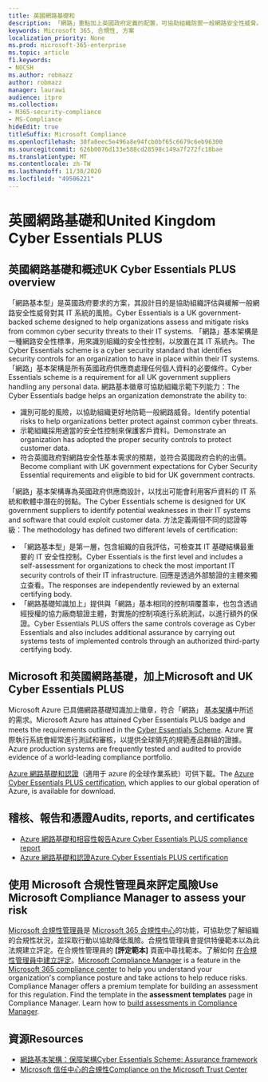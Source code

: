 ```yaml
---
title: 英國網路基礎和
description: 「網路」重點加上英國政府定義的配置，可協助組織防禦一般網路安全性威脅。
keywords: Microsoft 365, 合規性, 方案
localization_priority: None
ms.prod: microsoft-365-enterprise
ms.topic: article
f1.keywords:
- NOCSH
ms.author: robmazz
author: robmazz
manager: laurawi
audience: itpro
ms.collection:
- M365-security-compliance
- MS-Compliance
hideEdit: true
titleSuffix: Microsoft Compliance
ms.openlocfilehash: 30fa8eec5e496a8e94fcb0bf65c6679c6eb96300
ms.sourcegitcommit: 626b0076d133e588cd28598c149a7f272fc18bae
ms.translationtype: MT
ms.contentlocale: zh-TW
ms.lasthandoff: 11/30/2020
ms.locfileid: "49506221"
---
```

# <a name="united-kingdom-cyber-essentials-plus"></a><span data-ttu-id="9bfe7-104">英國網路基礎和</span><span class="sxs-lookup"><span data-stu-id="9bfe7-104">United Kingdom Cyber Essentials PLUS</span></span>

## <a name="uk-cyber-essentials-plus-overview"></a><span data-ttu-id="9bfe7-105">英國網路基礎和概述</span><span class="sxs-lookup"><span data-stu-id="9bfe7-105">UK Cyber Essentials PLUS overview</span></span>

<span data-ttu-id="9bfe7-106">「網路基本型」是英國政府要求的方案，其設計目的是協助組織評估與緩解一般網路安全性威脅對其 IT 系統的風險。</span><span class="sxs-lookup"><span data-stu-id="9bfe7-106">Cyber Essentials is a UK government-backed scheme designed to help organizations assess and mitigate risks from common cyber security threats to their IT systems.</span></span> <span data-ttu-id="9bfe7-107">「網路」基本架構是一種網路安全性標準，用來識別組織的安全性控制，以放置在其 IT 系統內。</span><span class="sxs-lookup"><span data-stu-id="9bfe7-107">The Cyber Essentials scheme is a cyber security standard that identifies security controls for an organization to have in place within their IT systems.</span></span> <span data-ttu-id="9bfe7-108">「網路」基本架構是所有英國政府供應商處理任何個人資料的必要條件。</span><span class="sxs-lookup"><span data-stu-id="9bfe7-108">Cyber Essentials scheme is a requirement for all UK government suppliers handling any personal data.</span></span> <span data-ttu-id="9bfe7-109">網路基本徽章可協助組織示範下列能力：</span><span class="sxs-lookup"><span data-stu-id="9bfe7-109">The Cyber Essentials badge helps an organization demonstrate the ability to:</span></span>

- <span data-ttu-id="9bfe7-110">識別可能的風險，以協助組織更好地防範一般網路威脅。</span><span class="sxs-lookup"><span data-stu-id="9bfe7-110">Identify potential risks to help organizations better protect against common cyber threats.</span></span>
- <span data-ttu-id="9bfe7-111">示範組織採用適當的安全性控制來保護客戶資料。</span><span class="sxs-lookup"><span data-stu-id="9bfe7-111">Demonstrate an organization has adopted the proper security controls to protect customer data.</span></span>
- <span data-ttu-id="9bfe7-112">符合英國政府對網路安全性基本需求的預期，並符合英國政府合約的出價。</span><span class="sxs-lookup"><span data-stu-id="9bfe7-112">Become compliant with UK government expectations for Cyber Security Essential requirements and eligible to bid for UK government contracts.</span></span>

<span data-ttu-id="9bfe7-113">「網路」基本架構專為英國政府供應商設計，以找出可能會利用客戶資料的 IT 系統和軟體中潛在的弱點。</span><span class="sxs-lookup"><span data-stu-id="9bfe7-113">The Cyber Essentials scheme is designed for UK government suppliers to identify potential weaknesses in their IT systems and software that could exploit customer data.</span></span> <span data-ttu-id="9bfe7-114">方法定義兩個不同的認證等級：</span><span class="sxs-lookup"><span data-stu-id="9bfe7-114">The methodology has defined two different levels of certification:</span></span>

- <span data-ttu-id="9bfe7-115">「網路基本型」是第一層，包含組織的自我評估，可檢查其 IT 基礎結構最重要的 IT 安全性控制。</span><span class="sxs-lookup"><span data-stu-id="9bfe7-115">Cyber Essentials is the first level and includes a self-assessment for organizations to check the most important IT security controls of their IT infrastructure.</span></span> <span data-ttu-id="9bfe7-116">回應是透過外部驗證的主體來獨立查看。</span><span class="sxs-lookup"><span data-stu-id="9bfe7-116">The responses are independently reviewed by an external certifying body.</span></span>
- <span data-ttu-id="9bfe7-117">「網路基礎知識加上」提供與「網路」基本相同的控制項覆蓋率，也包含透過經授權的協力廠商驗證主體，對實施的控制項進行系統測試，以進行額外的保證。</span><span class="sxs-lookup"><span data-stu-id="9bfe7-117">Cyber Essentials PLUS offers the same controls coverage as Cyber Essentials and also includes additional assurance by carrying out systems tests of implemented controls through an authorized third-party certifying body.</span></span>

## <a name="microsoft-and-uk-cyber-essentials-plus"></a><span data-ttu-id="9bfe7-118">Microsoft 和英國網路基礎，加上</span><span class="sxs-lookup"><span data-stu-id="9bfe7-118">Microsoft and UK Cyber Essentials PLUS</span></span>

<span data-ttu-id="9bfe7-119">Microsoft Azure 已具備網路基礎知識加上徽章，符合「網路」 [基本架構](https://go.microsoft.com/fwlink/p/?linkid=2099398)中所述的需求。</span><span class="sxs-lookup"><span data-stu-id="9bfe7-119">Microsoft Azure has attained Cyber Essentials PLUS badge and meets the requirements outlined in the [Cyber Essentials Scheme](https://go.microsoft.com/fwlink/p/?linkid=2099398).</span></span> <span data-ttu-id="9bfe7-120">Azure 實際執行系統會經常進行測試和審核，以提供全球領先的規範產品群組的證據。</span><span class="sxs-lookup"><span data-stu-id="9bfe7-120">Azure production systems are frequently tested and audited to provide evidence of a world-leading compliance portfolio.</span></span>

<span data-ttu-id="9bfe7-121">[Azure 網路基礎和認證](https://aka.ms/AzureCyberEPlusCert)（適用于 azure 的全球作業系統）可供下載。</span><span class="sxs-lookup"><span data-stu-id="9bfe7-121">The [Azure Cyber Essentials PLUS certification](https://aka.ms/AzureCyberEPlusCert), which applies to our global operation of Azure, is available for download.</span></span>

## <a name="audits-reports-and-certificates"></a><span data-ttu-id="9bfe7-122">稽核、報告和憑證</span><span class="sxs-lookup"><span data-stu-id="9bfe7-122">Audits, reports, and certificates</span></span>

- [<span data-ttu-id="9bfe7-123">Azure 網路基礎和相容性報告</span><span class="sxs-lookup"><span data-stu-id="9bfe7-123">Azure Cyber Essentials PLUS compliance report</span></span>](https://aka.ms/AzureCyberEPlusReport)
- [<span data-ttu-id="9bfe7-124">Azure 網路基礎和認證</span><span class="sxs-lookup"><span data-stu-id="9bfe7-124">Azure Cyber Essentials PLUS certification</span></span>](https://aka.ms/AzureCyberEPlusCert)

## <a name="use-microsoft-compliance-manager-to-assess-your-risk"></a><span data-ttu-id="9bfe7-125">使用 Microsoft 合規性管理員來評定風險</span><span class="sxs-lookup"><span data-stu-id="9bfe7-125">Use Microsoft Compliance Manager to assess your risk</span></span>

<span data-ttu-id="9bfe7-p105">[Microsoft 合規性管理員](https://docs.microsoft.com/microsoft-365/compliance/compliance-manager)是 [Microsoft 365 合規性中心](https://docs.microsoft.com/microsoft-365/compliance/microsoft-365-compliance-center)的功能，可協助您了解組織的合規性狀況，並採取行動以協助降低風險。合規性管理員會提供特優範本以為此法規建立評定。在合規性管理員的 **[評定範本]** 頁面中尋找範本。了解如何 [在合規性管理員中建立評定](https://docs.microsoft.com/microsoft-365/compliance/compliance-manager-assessments)。</span><span class="sxs-lookup"><span data-stu-id="9bfe7-p105">[Microsoft Compliance Manager](https://docs.microsoft.com/microsoft-365/compliance/compliance-manager) is a feature in the [Microsoft 365 compliance center](https://docs.microsoft.com/microsoft-365/compliance/microsoft-365-compliance-center) to help you understand your organization's compliance posture and take actions to help reduce risks. Compliance Manager offers a premium template for building an assessment for this regulation. Find the template in the **assessment templates** page in Compliance Manager. Learn how to [build assessments in Compliance Manager](https://docs.microsoft.com/microsoft-365/compliance/compliance-manager-assessments).</span></span>

## <a name="resources"></a><span data-ttu-id="9bfe7-130">資源</span><span class="sxs-lookup"><span data-stu-id="9bfe7-130">Resources</span></span>

- [<span data-ttu-id="9bfe7-131">網路基本架構：保障架構</span><span class="sxs-lookup"><span data-stu-id="9bfe7-131">Cyber Essentials Scheme: Assurance framework</span></span>](https://www.cyberaware.gov.uk/cyberessentials/files/assurance-framework.pdf)
- [<span data-ttu-id="9bfe7-132">Microsoft 信任中心的合規性</span><span class="sxs-lookup"><span data-stu-id="9bfe7-132">Compliance on the Microsoft Trust Center</span></span>](https://www.microsoft.com/trust-center/compliance/compliance-overview)
